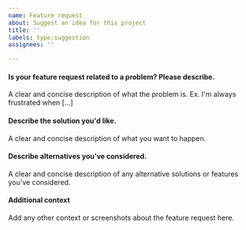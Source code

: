 ```yaml
---
name: Feature request
about: Suggest an idea for this project
title: ''
labels: type:suggestion
assignees: ''

---
```


#### Is your feature request related to a problem? Please describe.
A clear and concise description of what the problem is. Ex. I'm always frustrated when [...]

#### Describe the solution you'd like.
A clear and concise description of what you want to happen.

#### Describe alternatives you've considered.
A clear and concise description of any alternative solutions or features you've considered.

#### Additional context
Add any other context or screenshots about the feature request here.
